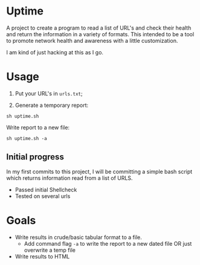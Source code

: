 # Uptime

A project to create a program to read a list of URL's and check their health and return the information in a variety of formats. This intended to be a tool to promote network health and awareness with a little customization.

I am kind of just hacking at this as I go.

# Usage


1. Put your URL's in `urls.txt`;


2. Generate a temporary report:

`sh uptime.sh`

Write report to a new file:

`sh uptime.sh -a`

## Initial progress

In my first commits to this project, I will be committing a simple bash script which returns information read from a list of URLS.

 * Passed initial Shellcheck
 * Tested on several urls

# Goals

* Write results in crude/basic tabular format to a file.
    *   Add command flag `-a` to write the report to a new dated file OR just overwrite a temp file
* Write results to HTML
